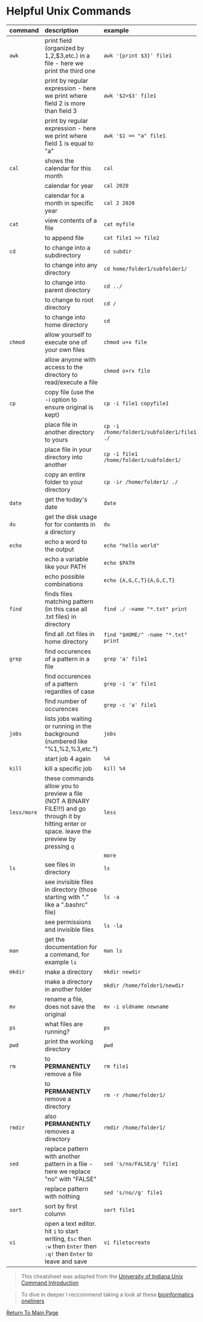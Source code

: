 # Helpful Unix Commands

| command | description | example |
:----------|:-------------|:----------|
| ```awk```|print field (organized by $1,$2,$3,etc.) in a file - here we print the third one |```awk '{print $3}' file1``` |
| |print by regular expression - here we print where field 2 is more than field 3 |```awk '$2>$3' file1``` |
| |print by regular expression - here we print where field 1 is equal to "a" |```awk '$1 == "a" file1``` |
| ```cal``` | shows the calendar for this month | ```cal``` |
| | calendar for year | ```cal 2020```|
| | calendar for a month in specific year | ```cal 2 2020``` |
| ```cat``` | view contents of a file | ```cat myfile```
| | to append file | ```cat file1 >> file2``` |
| ```cd``` | to change into a subdirectory | ```cd subdir``` |
| | to change into any directory | ```cd home/folder1/subfolder1/``` |
| | to change into parent directory | ```cd ../``` |
| | to change to root directory | ```cd /``` |
| | to change into home directory | ```cd``` |
| ```chmod``` | allow yourself to execute one of your own files | ```chmod u+x file``` |
| | allow anyone with access to the directory to read/execute a file | ```chmod o+rx file``` |
| ```cp``` | copy file (use the -i option to ensure original is kept) | ```cp -i file1 copyfile1``` |
| | place file in another directory to yours | ```cp -i /home/folder1/subfolder1/file1 ./``` |
| | place file in your directory into another | ```cp -i file1 /home/folder1/subfolder1/``` |
| | copy an entire folder to your directory | ```cp -ir /home/folder1/ ./``` |
| ```date``` | get the today's date | ```date``` |
| ```du```|get the disk usage for for contents in a directory |```du```|
|```echo```|echo a word to the output|```echo "hello world"```|
| |echo a variable like your PATH| ```echo $PATH```|
| |echo possible combinations|```echo {A,G,C,T}{A,G,C,T}```|
| ```find```|finds files matching pattern (in this case all .txt files) in directory | ```find ./ -name "*.txt" print``` |
| | find all .txt files in home directory |```find "$HOME/" -name "*.txt" print```|
|```grep```| find occurences of a pattern in a file|```grep 'a' file1```|
| |find occurences of a pattern regardles of case|```grep -i 'a' file1```|
| |find number of occurences|```grep -c 'a' file1```|
| ```jobs```|lists jobs waiting or running in the background (numbered like "%1,%2,%3,etc.") |```jobs``` |
| |start job 4 again |```%4``` |
|```kill```| kill a specific job|```kill %4``` |
|```less/more```|these commands allow you to preview a file (NOT A BINARY FILE!!!) and go through it by hitting enter or space. leave the preview by pressing ```q``` |```less``` |
| | |```more``` |
|```ls```|see files in directory |```ls``` |
| |see invisible files in directory (those starting with "." like a ".bashrc" file) | ```ls -a``` |
| |see permissions and invisible files|```ls -la``` |
|```man```|get the documentation for a command, for example ```ls``` |```man ls``` |
|```mkdir```|make a directory |```mkdir newdir``` |
| |make a directory in another folder|```mkdir /home/folder1/newdir``` |
| ```mv```|rename a file, does not save the original|```mv -i oldname newname``` |
|```ps```|what files are running? |```ps``` |
| ```pwd```|print the working directory |```pwd``` |
|```rm```|to **PERMANENTLY** remove a file |```rm file1``` |
| | to **PERMANENTLY** remove a directory |```rm -r /home/folder1/``` |
| ```rmdir```| also **PERMANENTLY** removes a directory| ```rmdir /home/folder1/```|
|```sed```|replace pattern with another pattern in a file - here we replace "no" with "FALSE" |```sed 's/no/FALSE/g' file1``` |
| | replace pattern with nothing |```sed 's/no//g' file1```|
| ```sort```| sort by first column| ```sort file1```|
| ```vi```|open a text editor. hit ```i``` to start writing, ```Esc``` then ```:w``` then ```Enter``` then ```:q!``` then ```Enter``` to leave and save | ```vi filetocreate```|


> This cheatsheet was adapted from the [University of Indiana Unix Command Introduction](https://kb.iu.edu/d/afsk)

> To dive in deeper I reccommend taking a look at these [bioinformatics oneliners](https://github.com/stephenturner/oneliners)

[Return To Main Page](../index.md)
